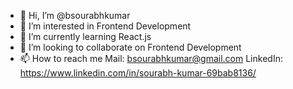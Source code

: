 - 👋 Hi, I’m @bsourabhkumar
- 👀 I’m interested in Frontend Development
- 🌱 I’m currently learning React.js 
- 💞️ I’m looking to collaborate on Frontend Development
- 📫 How to reach me 
Mail:          bsourabhkumar@gmail.com
LinkedIn:      https://www.linkedin.com/in/sourabh-kumar-69bab8136/

<!---
bsourabhkumar/bsourabhkumar is a ✨ special ✨ repository because its `README.md` (this file) appears on your GitHub profile.
You can click the Preview link to take a look at your changes.
--->
